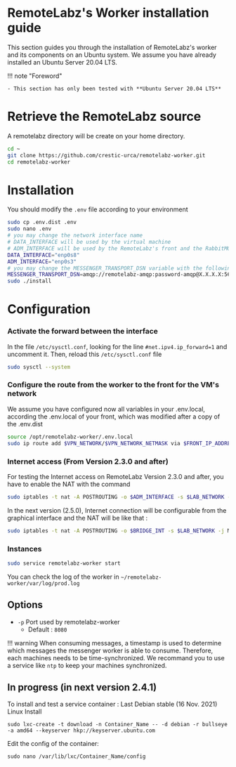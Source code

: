 # RemoteLabz's Worker installation guide

This section guides you through the installation of RemoteLabz's worker and its components on an Ubuntu system. We assume you have already installed an Ubuntu Server 20.04 LTS.

!!! note "Foreword"

    - This section has only been tested with **Ubuntu Server 20.04 LTS**

# Retrieve the RemoteLabz source
A remotelabz directory will be create on your home directory.
```bash
cd ~
git clone https://github.com/crestic-urca/remotelabz-worker.git
cd remotelabz-worker
```

# Installation
You should modify the `.env` file according to your environment

``` bash
sudo cp .env.dist .env
sudo nano .env
# you may change the network interface name
# DATA_INTERFACE will be used by the virtual machine
# ADM_INTERFACE will be used by the RemoteLabz's front and the RabbitMQ to communicate with the worker. This interface is also used to ssh connexion
DATA_INTERFACE="enp0s8"
ADM_INTERFACE="enp0s3"
# you may change the MESSENGER_TRANSPORT_DSN variable with the following, with your credentials, and the RabbitMQ IP or its FQDN
MESSENGER_TRANSPORT_DSN=amqp://remotelabz-amqp:password-amqp@X.X.X.X:5672/%2f/messages
sudo ./install
```
# Configuration
### Activate the forward between the interface
In the file `/etc/sysctl.conf`, looking for the line `#net.ipv4.ip_forward=1` and uncomment it. Then, reload this `/etc/sysctl.conf` file
```bash
sudo sysctl --system
```

### Configure the route from the worker to the front for the VM's network
We assume you have configured now all variables in your .env.local, according the .env.local of your front, which was modified after a copy of the .env.dist
```bash
source /opt/remotelabz-worker/.env.local
sudo ip route add $VPN_NETWORK/$VPN_NETWORK_NETMASK via $FRONT_IP_ADDRESS
```

### Internet access (From Version 2.3.0 and after)
For testing the Internet access on RemoteLabz Version 2.3.0 and after, you have to enable the NAT with the command
```bash
sudo iptables -t nat -A POSTROUTING -o $ADM_INTERFACE -s $LAB_NETWORK -j MASQUERADE
```

In the next version (2.5.0), Internet connection will be configurable from the graphical interface and the NAT will be like that :
```bash
sudo iptables -t nat -A POSTROUTING -o $BRIDGE_INT -s $LAB_NETWORK -j MASQUERADE
```

### Instances

```bash
sudo service remotelabz-worker start
```

You can check the log of the worker in `~/remotelabz-worker/var/log/prod.log`

## Options

- `-p` Port used by remotelabz-worker
    - Default : `8080`

!!! warning
    When consuming messages, a timestamp is used to determine which messages the messenger worker is able to consume. Therefore, each machines needs to be time-synchronized. We recommand you to use a service like `ntp` to keep your machines synchronized.

## In progress (in next version 2.4.1)

To install and test a service container :
Last Debian stable (16 Nov. 2021) Linux Install
```
sudo lxc-create -t download -n Container_Name -- -d debian -r bullseye -a amd64 --keyserver hkp://keyserver.ubuntu.com
```
Edit the config of the container:
```
sudo nano /var/lib/lxc/Container_Name/config
```